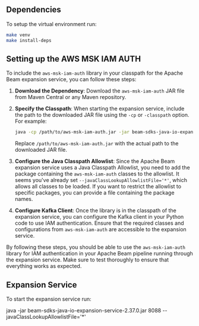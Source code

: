## Dependencies
To setup the virtual environment run:

```bash
make venv
make install-deps
```

## Setting up the AWS MSK IAM AUTH
To include the `aws-msk-iam-auth` library in your classpath for the Apache Beam expansion service, you can follow these steps:

1. **Download the Dependency**:
   Download the `aws-msk-iam-auth` JAR file from Maven Central or any Maven repository.

2. **Specify the Classpath**:
   When starting the expansion service, include the path to the downloaded JAR file using the `-cp` or `-classpath` option. For example:
   ```bash
   java -cp /path/to/aws-msk-iam-auth.jar -jar beam-sdks-java-io-expansion-service-2.37.0.jar 8088 --javaClassLookupAllowlistFile='*'
   ```
   Replace `/path/to/aws-msk-iam-auth.jar` with the actual path to the downloaded JAR file.

3. **Configure the Java Classpath Allowlist**:
   Since the Apache Beam expansion service uses a Java Classpath Allowlist, you need to add the package containing the `aws-msk-iam-auth` classes to the allowlist. It seems you've already set `--javaClassLookupAllowlistFile='*'`, which allows all classes to be loaded. If you want to restrict the allowlist to specific packages, you can provide a file containing the package names.

4. **Configure Kafka Client**:
   Once the library is in the classpath of the expansion service, you can configure the Kafka client in your Python code to use IAM authentication. Ensure that the required classes and configurations from `aws-msk-iam-auth` are accessible to the expansion service.

By following these steps, you should be able to use the `aws-msk-iam-auth` library for IAM authentication in your Apache Beam pipeline running through the expansion service. Make sure to test thoroughly to ensure that everything works as expected.

## Expansion Service
To start the expansion service run:

java -jar beam-sdks-java-io-expansion-service-2.37.0.jar 8088 --javaClassLookupAllowlistFile='*' 